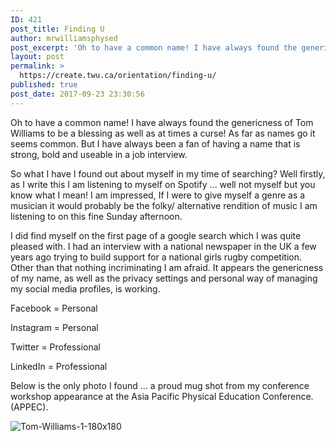 ```yaml
---
ID: 421
post_title: Finding U
author: mrwilliamsphysed
post_excerpt: 'Oh to have a common name! I have always found the genericness of Tom Williams to be a blessing as well as at times a curse! As far as names go it seems common. But I have always been a fan of having a name that is strong, bold and useable in a job interview. &hellip; <a href="https://mrwilliamsphysed.wordpress.com/2017/09/24/finding-u/">Continue reading <span>Finding U</span></a><img alt="" border="0" src="https://pixel.wp.com/b.gif?host=mrwilliamsphysed.wordpress.com&amp;blog=67148074&amp;post=424&amp;subd=mrwilliamsphysed&amp;ref=&amp;feed=1" width="1" height="1">'
layout: post
permalink: >
  https://create.twu.ca/orientation/finding-u/
published: true
post_date: 2017-09-23 23:30:56
---
```

<p>Oh to have a common name! I have always found the genericness of Tom Williams to be a blessing as well as at times a curse! As far as names go it seems common. But I have always been a fan of having a name that is strong, bold and useable in a job interview.</p>
<p>So what I have I found out about myself in my time of searching? Well firstly, as I write this I am listening to myself on Spotify &#8230; well not myself but you know what I mean! I am impressed, If I were to give myself a genre as a musician it would probably be the folky/ alternative rendition of music I am listening to on this fine Sunday afternoon.</p>
<p>I did find myself on the first page of a google search which I was quite pleased with. I had an interview with a national newspaper in the UK a few years ago trying to build support for a national girls rugby competition. Other than that nothing incriminating I am afraid. It appears the genericness of my name, as well as the privacy settings and personal way of managing my social media profiles, is working.</p>
<p>Facebook = Personal</p>
<p>Instagram = Personal</p>
<p>Twitter = Professional</p>
<p>LinkedIn = Professional</p>
<p>Below is the only photo I found &#8230; a proud mug shot from my conference workshop appearance at the Asia Pacific Physical Education Conference. (APPEC).</p>
<p><img data-attachment-id="444" data-permalink="https://mrwilliamsphysed.wordpress.com/2017/09/24/finding-u/tom-williams-1-180x180/" data-orig-file="https://mrwilliamsphysed.files.wordpress.com/2017/09/tom-williams-1-180x180.jpg?w=676" data-orig-size="180,180" data-comments-opened="1" data-image-meta="{&quot;aperture&quot;:&quot;0&quot;,&quot;credit&quot;:&quot;&quot;,&quot;camera&quot;:&quot;&quot;,&quot;caption&quot;:&quot;&quot;,&quot;created_timestamp&quot;:&quot;0&quot;,&quot;copyright&quot;:&quot;&quot;,&quot;focal_length&quot;:&quot;0&quot;,&quot;iso&quot;:&quot;0&quot;,&quot;shutter_speed&quot;:&quot;0&quot;,&quot;title&quot;:&quot;&quot;,&quot;orientation&quot;:&quot;0&quot;}" data-image-title="Tom-Williams-1-180&#215;180" data-image-description="" data-medium-file="https://mrwilliamsphysed.files.wordpress.com/2017/09/tom-williams-1-180x180.jpg?w=676?w=180" data-large-file="https://mrwilliamsphysed.files.wordpress.com/2017/09/tom-williams-1-180x180.jpg?w=676?w=180" class="alignnone size-full wp-image-444" src="https://mrwilliamsphysed.files.wordpress.com/2017/09/tom-williams-1-180x180.jpg?w=676" alt="Tom-Williams-1-180x180" srcset="https://mrwilliamsphysed.files.wordpress.com/2017/09/tom-williams-1-180x180.jpg 180w, https://mrwilliamsphysed.files.wordpress.com/2017/09/tom-williams-1-180x180.jpg?w=150 150w" sizes="(max-width: 180px) 100vw, 180px"   /></p><br />  <a rel="nofollow" href="http://feeds.wordpress.com/1.0/gocomments/mrwilliamsphysed.wordpress.com/424/"><img alt="" border="0" src="http://feeds.wordpress.com/1.0/comments/mrwilliamsphysed.wordpress.com/424/" /></a> <img alt="" border="0" src="https://pixel.wp.com/b.gif?host=mrwilliamsphysed.wordpress.com&#038;blog=67148074&%23038;post=424&%23038;subd=mrwilliamsphysed&%23038;ref=&%23038;feed=1" width="1" height="1" />